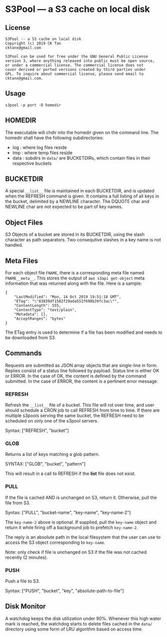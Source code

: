 # S3Pool &mdash; a S3 cache on local disk

## License

    S3Pool -- a S3 cache on local disk
    Copyright (c) 2019 CK Tan
    cktanx@gmail.com
  
    S3Pool can be used for free under the GNU General Public License
    version 3, where anything released into public must be open source,
    or under a commercial license. The commercial license does not
    cover derived or ported versions created by third parties under
    GPL. To inquire about commercial license, please send email to
    cktanx@gmail.com.

## Usage

    s3pool -p port -D homedir

## HOMEDIR

The executable will chdir into the homedir given on the command line. 
The homedir shall have the following subdirectories:

+ log : where log files reside
+ tmp : where temp files reside
+ data : subdirs in `data/` are BUCKETDIRs, which contain files in
their respective buckets


## BUCKETDIR

A special `__list__` file is maintained in each BUCKETDIR, and is
updated when the REFRESH command is given. It contains a full listing
of all keys in the bucket, delimited by a NEWLINE character. The
DQUOTE char and NEWLINE char are not expected to be part of key names.


## Object Files

S3 Objects of a bucket are stored in its BUCKETDIR, using the slash
character as path separators. Two consequtive slashes in a key name is
not handled.

## Meta Files

For each object file `FNAME`, there is a corresponding meta file named
`FNAME__meta__`. This stores the output of `aws s3api get-object` meta
information that was returned along with the file. Here is a sample:

    {
        "LastModified": "Mon, 14 Oct 2019 19:51:18 GMT",
        "ETag": "\"83839df1582f29ada551f698b39fc3ac\"",
        "ContentLength": 555,
        "ContentType": "text/plain",
        "Metadata": {},
        "AcceptRanges": "bytes"
    }

The ETag entry is used to determine if a file has been modified and
needs to be downloaded from S3.

## Commands

Requests are submitted as JSON array objects that are single-line in
form.  Replies consist of a status line followed by payload.  Status
line is either OK or ERROR. In the case of OK, the content is defined by
the command submitted. In the case of ERROR, the content is a pertinent
error message.

### REFRESH


Refresh the `__list__` file of a bucket. This file will rot over time,
and user should schedule a CRON job to call REFRESH from time to
time. If there are multiple s3pools serving the same bucket, the
REFRESH need to be scheduled on only one of the s3pool servers.

Syntax: ["REFRESH", "bucket"]


### GLOB

Returns a list of keys matching a glob pattern. 

SYNTAX: ["GLOB", "bucket", "pattern"]

This will result in a call to REFRESH if the __list__ file does not
exist.



### PULL 

If the file is cached AND is unchanged on S3, return it.
Otherwise, pull the file from S3.

Syntax: ["PULL", "bucket-name", "key-name", "key-name-2"]

The `key-name-2` above is optional. If supplied, pull the `key-name`
object and return it while firing off a background job to prefetch
`key-name-2`.

The reply is an absolute path in the local filesystem that the user
can use to access the S3 object corresponding to `key-name`.

Note: only check if file is unchanged on S3 if the file was not cached
recently (2 minutes).


### PUSH 

Push a file to S3.

Syntax: ["PUSH", "bucket", "key", "absolute-path-to-file"]


## Disk Monitor

A watchdog keeps the disk utilization under 90%. Whenever this high
water mark is reached, the watchdog starts to delete files cached in
the `data/` directory using some form of LRU algorithm based on access
time.

